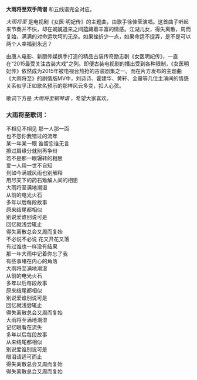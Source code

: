 

**大雨将至双手简谱** 和五线谱完全对应。

_大雨将至_
是电视剧《女医·明妃传》的主题曲，由歌手徐佳莹演唱。这首曲子听起来节奏并不快，却在娓娓道来之间蕴藏着丰富的情感。江湖儿女，得失离散，周而复始，满满的对命运坎坷的无奈。如果挫折少一点，如果命运不捉弄，是不是可以两个人幸福到永远？  
  
由唐人电影、新丽传媒携手打造的精品古装传奇励志剧《女医明妃传》，一直在“2015最受关注古装大戏”之列。即便古装电视剧的播出受到各种限制，《女医明妃传》依然成为2015年被电视台热抢的古装剧集之一。而在片方发布的主题曲《大雨将至》的剧情版MV中，刘诗诗、霍建华、黄轩、金晨等几位主演间的情感关系似乎正如歌名预示的那样风云多变，扣人心弦。

歌词下方是 _大雨将至钢琴谱_ ，希望大家喜欢。

### 大雨将至歌词：

不相见不相见 那一人那一面  
也不怨你我错过的流年  
某一年某一眼 谁留恋谁无言  
擦过肩缘分就别再争辩  
若不是那一眼辗转的相思  
爱一人用一世不自知  
到如今满城风雨也别解释  
用尽天下的药石难解人间的相思  
大雨将至满地潮湿  
从前的电光火石  
多年以后每段故事  
原来结尾都相似  
别说爱谁别说可是  
回忆就浅尝辄止  
得失离散总会又周而复始  
不必说不必说 花又开花又落  
有过谁也一样没有结果  
那一年大雨中记着你忘了我  
有些事堵在内心的角落  
大雨将至满地潮湿  
从前的电光火石  
多年以后每段故事  
原来结尾都相似  
别说爱谁别说可是  
回忆就浅尝辄止  
得失离散总会又周而复始  
大雨将至满地潮湿  
记忆眼看在流失  
多年以后每段故事  
从来结尾都相似  
别说爱谁别说可是  
眼泪请适可而止  
得失离散总会又周而复始  
得失离散总会又周而复始

